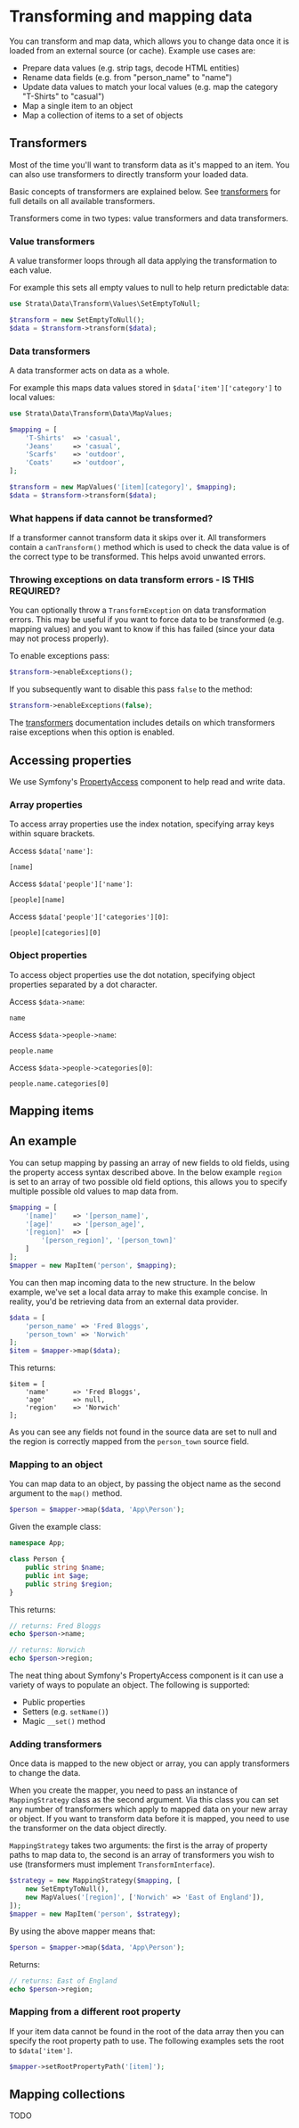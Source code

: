 # Transforming and mapping data

You can transform and map data, which allows you to change data once it is loaded from an external source (or cache). 
Example use cases are:

* Prepare data values (e.g. strip tags, decode HTML entities)
* Rename data fields (e.g. from "person_name" to "name")
* Update data values to match your local values (e.g. map the category "T-Shirts" to "casual")
* Map a single item to an object
* Map a collection of items to a set of objects

## Transformers

Most of the time you'll want to transform data as it's mapped to an item. You can also use transformers to directly 
transform your loaded data.

Basic concepts of transformers are explained below. See [transformers](transformers.md) for full details on all 
available transformers.

Transformers come in two types: value transformers and data transformers.

### Value transformers

A value transformer loops through all data applying the transformation to each value. 

For example this sets all empty values to null to help return predictable data:

```php
use Strata\Data\Transform\Values\SetEmptyToNull;

$transform = new SetEmptyToNull();
$data = $transform->transform($data);
```

### Data transformers

A data transformer acts on data as a whole. 

For example this maps data values stored in `$data['item']['category']` to local values: 

```php
use Strata\Data\Transform\Data\MapValues;

$mapping = [
    'T-Shirts'  => 'casual',
    'Jeans'     => 'casual',
    'Scarfs'    => 'outdoor',
    'Coats'     => 'outdoor',
];

$transform = new MapValues('[item][category]', $mapping);
$data = $transform->transform($data);
```

### What happens if data cannot be transformed?

If a transformer cannot transform data it skips over it. All transformers contain a 
`canTransform()` method which is used to check the data value is of the correct type to be transformed. This helps avoid 
unwanted errors.

### Throwing exceptions on data transform errors - IS THIS REQUIRED?

You can optionally throw a `TransformException` on data transformation errors. This may be useful if you want to force data 
to be transformed (e.g. mapping values) and you want to know if this has failed (since your data may not process properly).

To enable exceptions pass:

```php
$transform->enableExceptions();
```

If you subsequently want to disable this pass `false` to the method:

```php
$transform->enableExceptions(false);
```

The [transformers](transformers.md) documentation includes details on which transformers raise exceptions when this 
option is enabled.

## Accessing properties

We use Symfony's [PropertyAccess](https://symfony.com/doc/current/components/property_access.html) component to help 
read and write data.

### Array properties
To access array properties use the index notation, specifying array keys within square brackets. 

Access `$data['name']`: 

```
[name]
```

Access `$data['people']['name']`:

```
[people][name]
```

Access `$data['people']['categories'][0]`:

```
[people][categories][0]
```

### Object properties

To access object properties use the dot notation, specifying object properties separated by a dot character.

Access `$data->name`:

```
name
```

Access `$data->people->name`:

```
people.name
```

Access `$data->people->categories[0]`:

```
people.name.categories[0]
```

## Mapping items

## An example

You can setup mapping by passing an array of new fields to old fields, using the property access syntax
described above. In the below example `region` is set to an array of two possible old field options, this allows 
you to specify multiple possible old values to map data from.

```php
$mapping = [
    '[name]'    => '[person_name]',
    '[age]'     => '[person_age]',
    '[region]'  => [
        '[person_region]', '[person_town]'
    ]
];
$mapper = new MapItem('person', $mapping);
```

You can then map incoming data to the new structure. In the below example, we've set a local data array to make this
example concise. In reality, you'd be retrieving data from an external data provider.

```php
$data = [
    'person_name' => 'Fred Bloggs',
    'person_town' => 'Norwich'
];
$item = $mapper->map($data);
```

This returns:

```
$item = [
    'name'      => 'Fred Bloggs',
    'age'       => null,
    'region'    => 'Norwich'
];
```

As you can see any fields not found in the source data are set to null and the region is correctly mapped from the 
`person_town` source field.

### Mapping to an object

You can map data to an object, by passing the object name as the second argument to the `map()` method.

```php
$person = $mapper->map($data, 'App\Person');
```

Given the example class:

```php
namespace App;

class Person {
    public string $name;
    public int $age;
    public string $region;
}
```

This returns:

```php
// returns: Fred Bloggs
echo $person->name;

// returns: Norwich
echo $person->region;
```

The neat thing about Symfony's PropertyAccess component is it can use a variety of ways to populate an object. The 
following is supported:

* Public properties
* Setters (e.g. `setName()`)
* Magic `__set()` method

### Adding transformers

Once data is mapped to the new object or array, you can apply transformers to change the data.

When you create the mapper, you need to pass an instance of `MappingStrategy` class as the second argument. Via this class
you can set any number of transformers which apply to mapped data on your new array or object. If you want to transform 
data before it is mapped, you need to use the transformer on the data object directly.

`MappingStrategy` takes two arguments: the first is the array of property paths to map data to, the second is an array of 
transformers you wish to use (transformers must implement `TransformInterface`). 

```php
$strategy = new MappingStrategy($mapping, [
    new SetEmptyToNull(),
    new MapValues('[region]', ['Norwich' => 'East of England']),
]);
$mapper = new MapItem('person', $strategy);
```

By using the above mapper means that:

```php
$person = $mapper->map($data, 'App\Person');
```

Returns:

```php
// returns: East of England
echo $person->region;
```

### Mapping from a different root property

If your item data cannot be found in the root of the data array then you can specify the root property 
path to use. The following examples sets the root to `$data['item']`.

```php
$mapper->setRootPropertyPath('[item]');
```

## Mapping collections

TODO
